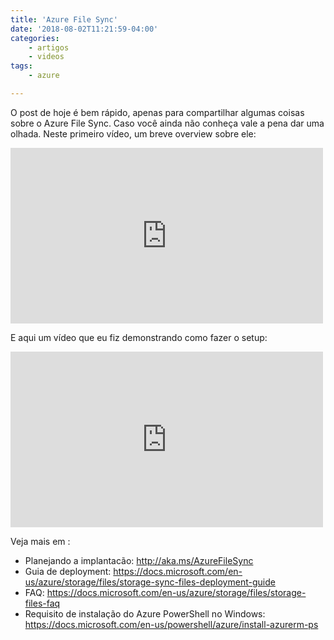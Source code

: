 ```yaml
---
title: 'Azure File Sync'
date: '2018-08-02T11:21:59-04:00'
categories:
    - artigos
    - videos
tags:
    - azure

---
```


O post de hoje é bem rápido, apenas para compartilhar algumas coisas sobre o Azure File Sync. Caso você ainda não conheça vale a pena dar uma olhada. Neste primeiro vídeo, um breve overview sobre ele:

<iframe allow="accelerometer; autoplay; clipboard-write; encrypted-media; gyroscope; picture-in-picture" allowfullscreen="" frameborder="0" height="281" loading="lazy" src="https://www.youtube.com/embed/Zm2w8-TRn-o?feature=oembed" title="Azure File Sync Overview" width="500"></iframe>

E aqui um vídeo que eu fiz demonstrando como fazer o setup:

<iframe allow="accelerometer; autoplay; clipboard-write; encrypted-media; gyroscope; picture-in-picture" allowfullscreen="" frameborder="0" height="281" loading="lazy" src="https://www.youtube.com/embed/6lDbvF31jik?feature=oembed" title="Azure File Sync" width="500"></iframe>

Veja mais em :

- Planejando a implantacão: <http://aka.ms/AzureFileSync>
- Guia de deployment: <https://docs.microsoft.com/en-us/azure/storage/files/storage-sync-files-deployment-guide>
- FAQ: <https://docs.microsoft.com/en-us/azure/storage/files/storage-files-faq>
- Requisito de instalação do Azure PowerShell no Windows: <https://docs.microsoft.com/en-us/powershell/azure/install-azurerm-ps>

